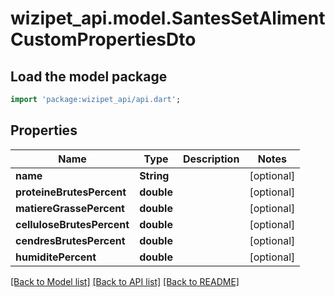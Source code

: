 # wizipet_api.model.SantesSetAlimentCustomPropertiesDto

## Load the model package
```dart
import 'package:wizipet_api/api.dart';
```

## Properties
Name | Type | Description | Notes
------------ | ------------- | ------------- | -------------
**name** | **String** |  | [optional] 
**proteineBrutesPercent** | **double** |  | [optional] 
**matiereGrassePercent** | **double** |  | [optional] 
**celluloseBrutesPercent** | **double** |  | [optional] 
**cendresBrutesPercent** | **double** |  | [optional] 
**humiditePercent** | **double** |  | [optional] 

[[Back to Model list]](../README.md#documentation-for-models) [[Back to API list]](../README.md#documentation-for-api-endpoints) [[Back to README]](../README.md)


